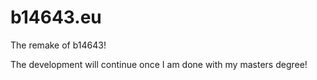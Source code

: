 # b14643.eu
The remake of b14643!

The development will continue once I am done with my masters degree!

